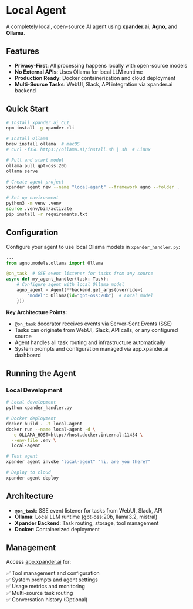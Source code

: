 # Local Agent

A completely local, open-source AI agent using **xpander.ai**, **Agno**, and **Ollama**.

## Features

- **Privacy-First**: All processing happens locally with open-source models
- **No External APIs**: Uses Ollama for local LLM runtime
- **Production Ready**: Docker containerization and cloud deployment
- **Multi-Source Tasks**: WebUI, Slack, API integration via xpander.ai backend

## Quick Start

```bash
# Install xpander.ai CLI
npm install -g xpander-cli

# Install Ollama
brew install ollama  # macOS
# curl -fsSL https://ollama.ai/install.sh | sh  # Linux

# Pull and start model
ollama pull gpt-oss:20b
ollama serve

# Create agent project  
xpander agent new --name "local-agent" --framework agno --folder .

# Set up environment
python3 -m venv .venv
source .venv/bin/activate
pip install -r requirements.txt
```

## Configuration

Configure your agent to use local Ollama models in `xpander_handler.py`:

```python
...
from agno.models.ollama import Ollama

@on_task  # SSE event listener for tasks from any source
async def my_agent_handler(task: Task):   
    # Configure agent with local Ollama model
    agno_agent = Agent(**backend.get_args(override={
        'model': Ollama(id="gpt-oss:20b")  # Local model
    }))
```

**Key Architecture Points:**

- `@on_task` decorator receives events via Server-Sent Events (SSE)
- Tasks can originate from WebUI, Slack, API calls, or any configured source
- Agent handles all task routing and infrastructure automatically
- System prompts and configuration managed via app.xpander.ai dashboard

## Running the Agent

### Local Development

```bash
# Local development
python xpander_handler.py

# Docker deployment
docker build . -t local-agent
docker run --name local-agent -d \
  -e OLLAMA_HOST=http://host.docker.internal:11434 \
  --env-file .env \
  local-agent

# Test agent
xpander agent invoke "local-agent" "hi, are you there?"

# Deploy to cloud
xpander agent deploy
```

## Architecture

- **`@on_task`**: SSE event listener for tasks from WebUI, Slack, API
- **Ollama**: Local LLM runtime (gpt-oss:20b, llama3.2, mistral)
- **Xpander Backend**: Task routing, storage, tool management
- **Docker**: Containerized deployment

## Management

Access [app.xpander.ai](https://app.xpander.ai) for:

✅ Tool management and configuration  
✅ System prompts and agent settings  
✅ Usage metrics and monitoring  
✅ Multi-source task routing  
✅ Conversation history (Optional)